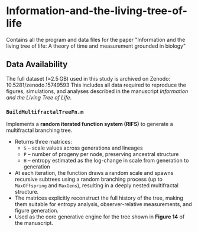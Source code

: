 # Information-and-the-living-tree-of-life
Contains all the program and data files for the paper "Information and the living tree of life: A theory of time and measurement grounded in biology"
## Data Availability
The full dataset (≈2.5 GB) used in this study is archived on Zenodo:
10.5281/zenodo.15749593
This includes all data required to reproduce the figures, simulations, and analyses described in the manuscript *Information and the Living Tree of Life*.
### `BuildMultifractalTreeFn.m`
Implements a **random iterated function system (RIFS)** to generate a multifractal branching tree.  
- Returns three matrices:
  - `S` – scale values across generations and lineages  
  - `P` – number of progeny per node, preserving ancestral structure  
  - `H` – entropy estimated as the log-change in scale from generation to generation  
- At each iteration, the function draws a random scale and spawns recursive subtrees using a random branching process (up to `MaxOffspring` and `MaxGens`), resulting in a deeply nested multifractal structure.  
- The matrices explicitly reconstruct the full history of the tree, making them suitable for entropy analysis, observer-relative measurements, and figure generation.  
- Used as the core generative engine for the tree shown in **Figure 14** of the manuscript.
